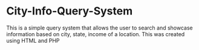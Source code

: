 # City-Info-Query-System
This is a simple query system that allows the user to search and showcase information based on city, state, income of a location. This was created using HTML and PHP
